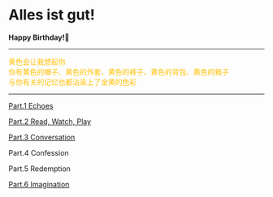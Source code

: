 # Alles ist gut!  
   
**Happy Birthday!🥳**  
  
  ---
  
<font color="#ffc000">黄色会让我想起你</font>   
<font color="#ffc000">你有黄色的帽子、黄色的外套、黄色的裤子、黄色的背包、黄色的箱子</font>   
<font color="#ffc000">与你有关的记忆也都沾染上了金黄的色彩</font>   

  ---
  
[Part.1 Echoes](https://world2c.github.io/pizzaandlaw/Part.1%20Echoes.html)  
  
[Part.2 Read, Watch, Play](https://world2c.github.io/pizzaandlaw/Part.2%20Read%2C%20Watch%2C%20Play.html)  
  
[Part.3 Conversation](https://world2c.github.io/pizzaandlaw/Part.3%20Conversations.html)  
  
Part.4 Confession  
  
Part.5 Redemption  
  
[Part.6 Imagination](https://world2c.github.io/pizzaandlaw/Part.6%20Imagination.html)  
  
